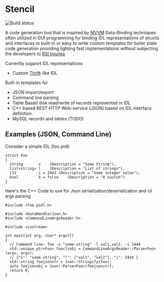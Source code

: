 # Stencil

![Build status](https://dev.azure.com/ankurverma0037/ankurverma/_apis/build/status/ankurverma85.stencil)

A code generation tool that is inspired by [MVVM](https://en.wikipedia.org/wiki/Model%E2%80%93view%E2%80%93viewmodel) Data-Binding techniques often utilized in GUI programming for binding IDL representations of structs and interfaces to built-in or easy to write custom templates for boiler plate code generation providing lighting fast implementations without subjecting the developers to [RSI Injuries](https://en.wikipedia.org/wiki/Repetitive_strain_injury)

Currently support IDL representations 

* Custom [Thrift](https://en.wikipedia.org/wiki/Apache_Thrift)-like IDL 

Built-in templates for 

* JSON import/export 
* Command line parsing 
* Table Based disk read/write of records represented in IDL 
* C++ based REST HTTP Web-service (JSON) based on IDL interface definition. 
* MySQL records and tables (TODO)

## Examples (JSON, Command Line)
Consider a simple IDL (foo.pidl)
```
struct Foo 
{
  string       s	(Description = "Some String"),
  list<string> l	(Description = "List of strings"),
  i32          i = 3443	(Description = "Some integer value"),
  bool         b = false	(Description = "A switch")
}
```
Here's the C++ Code to use for Json serialization/deserialization and cli args parsing
```
#include <foo.pidl.h>

#include <DataHandlerJson.h>
#include <CommandLineArgsReader.h>

#include <iostream>

int main(int arg, char* argv[])
{
  // Command line: foo -s "some-string" -l val1,val2, -i 3444
  std::unique_ptr<Foo> foocliobj = CommandLineArgsReader::Parse<Foo>(argc, argv);
  // {"s": "some-string", "l": ["val1", "val2"], "i": 3444 }
  std::string foojsonstr = Json::Stringify(foo);
  auto foojsonobj = Json::Parse<Foo>(foojsonstr);
  return 0;
}

```

